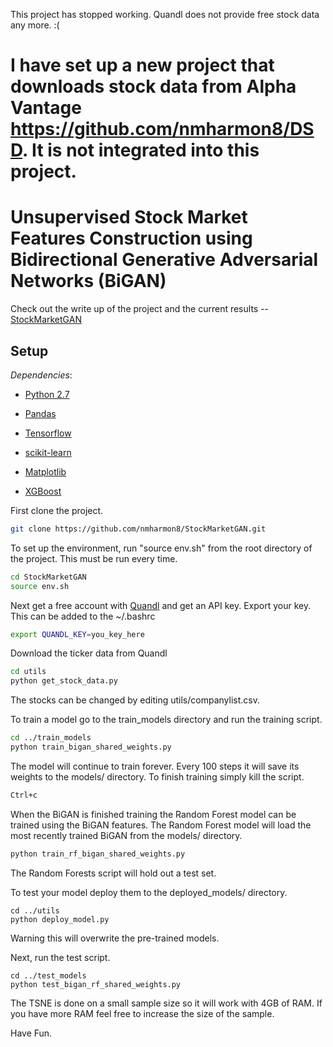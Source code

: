 This project has stopped working. Quandl does not provide free stock data any more. :(

# I have set up a new project that downloads stock data from Alpha Vantage https://github.com/nmharmon8/DSD. It is not integrated into this project.

# Unsupervised Stock Market Features Construction using Bidirectional Generative Adversarial Networks (BiGAN)

Check out the write up of the project and the current results -- [StockMarketGAN](https://nmharmon8.github.io/StockMarketGAN/)

## Setup

*Dependencies*:

  * [Python 2.7](https://www.python.org/download/releases/2.7/)

  * [Pandas](https://pandas.pydata.org/)

  * [Tensorflow](https://www.tensorflow.org/)

  * [scikit-learn](http://scikit-learn.org/stable/)

  * [Matplotlib](https://matplotlib.org/)

  * [XGBoost](https://github.com/dmlc/xgboost)

First clone the project.

```bash
git clone https://github.com/nmharmon8/StockMarketGAN.git
```

To set up the environment, run "source env.sh" from the root directory of the project.
This must be run  every time. 

```bash
cd StockMarketGAN
source env.sh
```

Next get a free account with [Quandl](https://www.quandl.com/) and get an API key. Export your key. This can be added to the ~/.bashrc

```bash
export QUANDL_KEY=you_key_here
```

Download the ticker data from Quandl

```bash
cd utils
python get_stock_data.py
```

The stocks can be changed by editing utils/companylist.csv.

To train a model go to the train_models directory and run the training script. 

```bash
cd ../train_models
python train_bigan_shared_weights.py
```
The model will continue to train forever. Every 100 steps it will save its weights to the models/ directory. To finish training simply kill the script. 

```bash
Ctrl+c
```

When the BiGAN is finished training the Random Forest model can be trained using the BiGAN features. The Random Forest model will load the most recently trained BiGAN from the models/ directory. 

```bash
python train_rf_bigan_shared_weights.py
```

The Random Forests script will hold out a test set.

To test your model deploy them to the deployed_models/ directory.   

```
cd ../utils
python deploy_model.py
```
Warning this will overwrite the pre-trained models.

Next, run the test script.

```
cd ../test_models
python test_bigan_rf_shared_weights.py
```
The TSNE is done on a small sample size so it will work with 4GB of RAM. If you have more RAM feel free to increase the size of the sample.

Have Fun.
